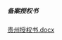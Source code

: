##### 备案授权书

[贵州授权书.docx](https://img1.jcloudcs.com/cms/263f2a46-9e12-4ce7-aa9f-15b36b2e057720171206193651.docx)
